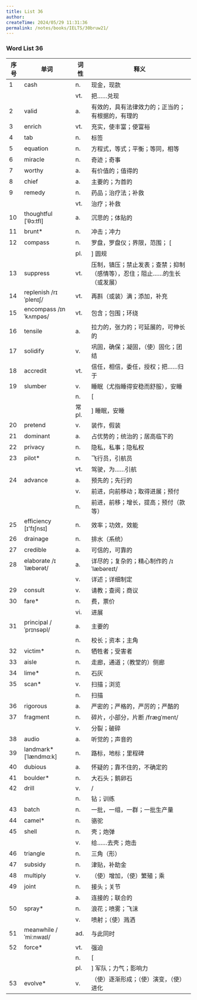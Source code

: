 ```yaml
---
title: List 36
author:
createTime: 2024/05/29 11:31:36
permalink: /notes/books/IELTS/30bruw21/
---
```



### Word List 36

| 序号 | 单词       | 词性    | 释义                                  |
|------|------------|---------|---------------------------------------|
| 1 | cash | n. | 现金，现款 |
|      |            | vt.   | 把……兑现 |
| 2 | valid | a. | 有效的，具有法律效力的；正当的；有根据的，有理的 |
| 3 | enrich | vt. | 充实，使丰富；使富裕 |
| 4 | tab | n. | 标签 |
| 5 | equation | n. | 方程式，等式；平衡；等同，相等 |
| 6 | miracle | n. | 奇迹；奇事 |
| 7 | worthy | a. | 有价值的；值得的 |
| 8 | chief | a. | 主要的；为首的 |
| 9 | remedy | n. | 药品；治疗法；补救 |
|      |            | vt.   | 治疗；补救 |
| 10 | thoughtful [ˈθɔ:tfl] | a. | 沉思的；体贴的 |
| 11 | brunt* | n. | 冲击；冲力 |
| 12 | compass | n. | 罗盘，罗盘仪；界限，范围； [ |
|      |            | pl.   | ] 圆规 |
| 13 | suppress | vt. | 压制，镇压；禁止发表；查禁；抑制（感情等），忍住；阻止……的生长（或发展） |
| 14 | replenish /rɪˈplenɪʃ/ | vt. | 再斟（或装）满；添加，补充 |
| 15 | encompass /ɪnˈkʌmpəs/ | vt. | 包含；包围；环绕 |
| 16 | tensile | a. | 拉力的，张力的；可延展的，可伸长的 |
| 17 | solidify | v. | 巩固，确保；凝固，（使）固化；团结 |
| 18 | accredit | vt. | 信任，相信，委任，授权；把……归于 |
| 19 | slumber | v. | 睡眠（尤指睡得安稳而舒服），安睡 |
|      |            | n.   | [ |
|      |            | 常pl.   | ] 睡眠，安睡 |
| 20 | pretend | v. | 装作，假装 |
| 21 | dominant | a. | 占优势的；统治的；居高临下的 |
| 22 | privacy | n. | 隐私，私事；隐私权 |
| 23 | pilot* | n. | 飞行员，引航员 |
|      |            | vt.   | 驾驶，为……引航 |
| 24 | advance | a. | 预先的；先行的 |
|      |            | v.   | 前进，向前移动；取得进展；预付 |
|      |            | n.   | 前进，前移；增长，提高；预付（款等） |
| 25 | efficiency [ɪ'fɪʃnsɪ] | n. | 效率；功效，效能 |
| 26 | drainage | n. | 排水（系统） |
| 27 | credible | a. | 可信的，可靠的 |
| 28 | elaborate /ɪˈlæbərət/ | a. | 详尽的；复杂的；精心制作的 /ɪˈlæbəreɪt/ |
|      |            | v.   | 详述；详细制定 |
| 29 | consult | v. | 请教；查阅；商议 |
| 30 | fare* | n. | 费，票价 |
|      |            | vi.   | 进展 |
| 31 | principal /ˈprɪnsəpl/ | a. | 主要的 |
|      |            | n.   | 校长；资本；主角 |
| 32 | victim* | n. | 牺牲者；受害者 |
| 33 | aisle | n. | 走廊，通道；（教堂的）侧廊 |
| 34 | lime* | n. | 石灰 |
| 35 | scan* | v. | 扫描；浏览 |
|      |            | n.   | 扫描 |
| 36 | rigorous | a. | 严密的；严格的，严厉的；严酷的 |
| 37 | fragment | n. | 碎片，小部分，片断 /frægˈment/ |
|      |            | v.   | 分裂；破碎 |
| 38 | audio | a. | 听觉的；声音的 |
| 39 | landmark* [ˈlændmɑ:k] | n. | 路标，地标；里程碑 |
| 40 | dubious | a. | 怀疑的；靠不住的，不确定的 |
| 41 | boulder* | n. | 大石头；鹅卵石 |
| 42 | drill | v. | / |
|      |            | n.   | 钻；训练 |
| 43 | batch | n. | 一批，一组，一群；一批生产量 |
| 44 | camel* | n. | 骆驼 |
| 45 | shell | n. | 壳；炮弹 |
|      |            | v.   | 给……去壳；炮击 |
| 46 | triangle | n. | 三角（形） |
| 47 | subsidy | n. | 津贴，补助金 |
| 48 | multiply | v. | （使）增加，（使）繁殖；乘 |
| 49 | joint | n. | 接头；关节 |
|      |            | a.   | 连接的；联合的 |
| 50 | spray* | n. | 浪花；喷雾；飞沫 |
|      |            | v.   | 喷射；（使）溅洒 |
| 51 | meanwhile /ˈmiːnwaɪl/ | ad. | 与此同时 |
| 52 | force* | vt. | 强迫 |
|      |            | n.   | [ |
|      |            | pl.   | ] 军队；力气；影响力 |
| 53 | evolve* | v. | （使）逐渐形成；（使）演变，（使）进化 |
